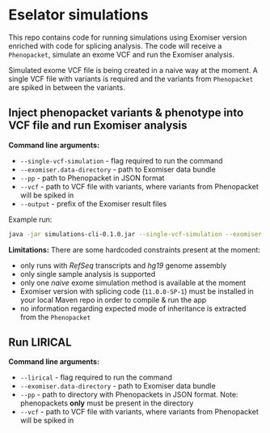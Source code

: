 # Eselator simulations

This repo contains code for running simulations using Exomiser version enriched with code for splicing analysis. The code will receive a `Phenopacket`, simulate an exome VCF and run the Exomiser analysis.

Simulated exome VCF file is being created in a naive way at the moment. A single VCF file with variants is required and the variants from `Phenopacket` are spiked in between the variants.

## Inject phenopacket variants & phenotype into VCF file and run Exomiser analysis 

**Command line arguments:**
- `--single-vcf-simulation` - flag required to run the command
- `--exomiser.data-directory` - path to Exomiser data bundle
- `--pp` - path to Phenopacket in JSON format
- `--vcf` - path to VCF file with variants, where variants from Phenopacket will be spiked in
- `--output` - prefix of the Exomiser result files

Example run:
```bash
java -jar simulations-cli-0.1.0.jar --single-vcf-simulation --exomiser.data-directory=/path/to/exomiser-data/directory --pp=/path/to/phenopacket.json --vcf=/path/to/vcf --output=/path/to/output
```

**Limitations:**
There are some hardcoded constraints present at the moment:

- only runs with *RefSeq* transcripts and *hg19* genome assembly
- only single sample analysis is supported
- only one *naive* exome simulation method is available at the moment
- Exomiser version with splicing code (`11.0.0-SP-1`) must be installed in your local Maven repo in order to compile & run the app
- no information regarding expected mode of inheritance is extracted from the `Phenopacket` 

## Run LIRICAL

**Command line arguments:**
- `--lirical` - flag required to run the command
- `--exomiser.data-directory` - path to Exomiser data bundle
- `--pp` - path to directory with Phenopackets in JSON format. Note: phenopackets **only** must be present in the directory
- `--vcf` - path to VCF file with variants, where variants from Phenopacket will be spiked in
